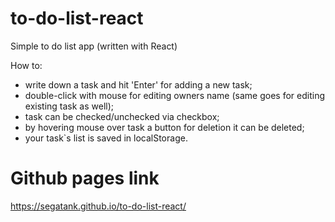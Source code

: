 # to-do-list-react
Simple to do list app (written with React)

How to:
- write down a task and hit 'Enter' for adding a new task;
- double-click with mouse for editing owners name (same goes for editing existing task as well);
- task can be checked/unchecked via checkbox;
- by hovering mouse over task a button for deletion it can be deleted;
- your task`s list is saved in localStorage.


# Github pages link

https://segatank.github.io/to-do-list-react/
